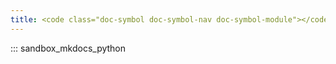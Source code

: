 ```yaml
---
title: <code class="doc-symbol doc-symbol-nav doc-symbol-module"></code> sandbox_mkdocs_python
---
```


::: sandbox_mkdocs_python
